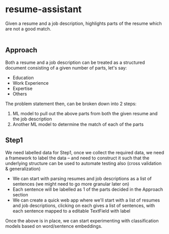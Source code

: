 # resume-assistant
Given a resume and a job description, highlights parts of the resume which are not a good match.<br/><br/>

## Approach
Both a resume and a job description can be treated as a structured document consisting of a given number of parts, let's say:<br/>
* Education
* Work Experience
* Expertise
* Others

The problem statement then, can be broken down into 2 steps:<br/>
1. ML model to pull out the above parts from both the given resume and the job description
2. Another ML model to determine the match of each of the parts


## Step1
We need labelled data for Step1, once we collect the required data, we need a framework to label the data – and need to construct it such that the underlying structure can be used to automate testing also (cross validation & generalization)

* We can start with parsing resumes and job descriptions as a list of sentences (we might need to go more granular later on)
* Each sentence will be labelled as 1 of the parts decided in the Approach section
* We can create a quick web app where we'll start with a list of resumes and job descriptions, clicking on each gives a list of sentences, with each sentence mapped to a editable TextField with label

Once the above is in place, we can start experimenting with classification models based on word/sentence embeddings.